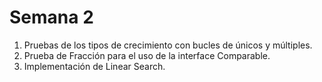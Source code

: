 # Semana 2
1. Pruebas de los tipos de crecimiento con bucles de únicos y múltiples.
2. Prueba de Fracción para el uso de la interface Comparable.
3. Implementación de Linear Search.